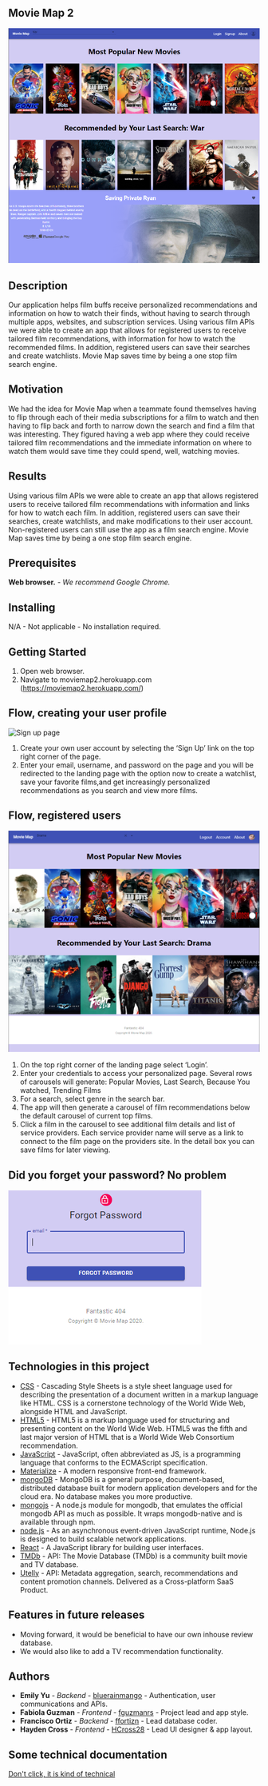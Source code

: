 ## Movie Map 2

![Landing page](README.images/landingPage.png)

## Description
Our application helps film buffs receive personalized recommendations and information on how to watch their finds, without having to search through multiple apps, websites, and subscription services. Using various film APIs we were able to create an app that allows for registered users to receive tailored film recommendations, with information for how to watch the recommended films. In addition, registered users can save their searches and create watchlists. Movie Map saves time by being a one stop film search engine.

## Motivation
We had the idea for Movie Map when a teammate found themselves having to flip through each of their media subscriptions for a film to watch and then having to flip back and forth to narrow down the search and find a film that was interesting. They figured having a web app where they could receive tailored film recommendations and the immediate information on where to watch them would save time they could spend, well, watching movies.

## Results
Using various film APIs we were able to create an app that allows registered users to receive tailored film recommendations with information and links for how to watch each film. In addition, registered users can save their searches, create watchlists, and make modifications to their user account. Non-registered users can still use the app as a film search engine. Movie Map saves time by being a one stop film search engine. 

## Prerequisites
**Web browser.** - *We recommend Google Chrome.*

## Installing
N/A - Not applicable - No installation required.

## Getting Started
1. Open web browser.
2. Navigate to moviemap2.herokuapp.com (https://moviemap2.herokuapp.com/)

## Flow, creating your user profile
![Sign up page](signUp.png)
1. Create your own user account by selecting the ‘Sign Up’ link on the top right corner of the page.
2. Enter your email, username, and password on the page and you will be redirected to the landing page with the option now to create a watchlist, save your favorite films,and get increasingly personalized recommendations as you search and view more films.  

## Flow, registered users
![Landing page for registered users](README.images/landingPageRegistered.png)
1. On the top right corner of the landing page select ‘Login’.
2. Enter your credentials to access your personalized page. Several rows of carousels will generate: Popular Movies, Last Search, Because You watched, Trending Films
3. For a search, select genre in the search bar.
4. The app will then generate a carousel of film recommendations below the default carousel of current top films.  
5. Click a film in the carousel to see additional film details and list of service providers. Each service provider name will serve as a link to connect to the film page on the providers site. In the detail box you can save films for later viewing.

## Did you forget your password? No problem
![Password recovery page](README.images/forgotPassword.png)

## Technologies in this project
* [CSS](https://www.w3.org/Style/CSS/Overview.en.html/) - Cascading Style Sheets is a style sheet language used for describing the presentation of a document written in a markup language like HTML. CSS is a cornerstone technology of the World Wide Web, alongside HTML and JavaScript.
* [HTML5](https://www.w3.org/html/) - HTML5 is a markup language used for structuring and presenting content on the World Wide Web. HTML5 was the fifth and last major version of HTML that is a World Wide Web Consortium recommendation.
* [JavaScript](https://www.javascript.com/) - JavaScript, often abbreviated as JS, is a programming language that conforms to the ECMAScript specification.
* [Materialize](https://materializecss.com/) - A modern responsive front-end framework.
* [mongoDB](https://www.mongodb.com/) - MongoDB is a general purpose, document-based, distributed database built for modern application developers and for the cloud era. No database makes you more productive.
* [mongojs](https://www.npmjs.com/package/mongojs/) - A node.js module for mongodb, that emulates the official mongodb API as much as possible. It wraps mongodb-native and is available through npm.
* [node.js](https://nodejs.org/en/) - As an asynchronous event-driven JavaScript runtime, Node.js is designed to build scalable network applications.
* [React](https://reactjs.org/) - A JavaScript library for building user interfaces.
* [TMDb](https://www.themoviedb.org/documentation/api/) - API: The Movie Database (TMDb) is a community built movie and TV database.
* [Utelly](https://www.utelly.com/) - API: Metadata aggregation, search, recommendations and content promotion channels. Delivered as a Cross-platform SaaS Product.

## Features in future releases
* Moving forward, it would be beneficial to have our own inhouse review database.
* We would also like to add a TV recommendation functionality.

## Authors
* **Emily Yu** - *Backend* - [bluerainmango](https://github.com/bluerainmango) - Authentication, user communications and APIs.
* **Fabiola Guzman** - *Frontend* - [fguzmanrs](https://github.com/fguzmanrs) - Project lead and app style.
* **Francisco Ortiz** - *Backend* - [ffortizn](https://github.com/ffortizn) - Lead database coder.
* **Hayden Cross** - *Frontend* - [HCross28](https://github.com/HCross28) - Lead UI designer & app layout.

## Some technical documentation
 [Don't click, it is kind of technical](https://drive.google.com/drive/u/0/folders/1zCejLJMu0FXk1kbjKm0YaBqTdvrpExLg)